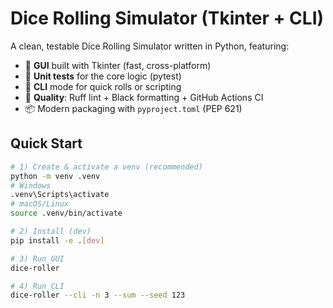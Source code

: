 # Dice Rolling Simulator (Tkinter + CLI)

A clean, testable Dice Rolling Simulator written in Python, featuring:

- 🎲 **GUI** built with Tkinter (fast, cross-platform)
- 🧪 **Unit tests** for the core logic (pytest)
- 🧰 **CLI** mode for quick rolls or scripting
- 🧼 **Quality**: Ruff lint + Black formatting + GitHub Actions CI
- 📦 Modern packaging with `pyproject.toml` (PEP 621)

## Quick Start

```bash
# 1) Create & activate a venv (recommended)
python -m venv .venv
# Windows
.venv\Scripts\activate
# macOS/Linux
source .venv/bin/activate

# 2) Install (dev)
pip install -e .[dev]

# 3) Run GUI
dice-roller

# 4) Run CLI
dice-roller --cli -n 3 --sum --seed 123
